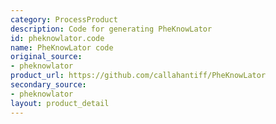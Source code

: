 ```yaml
---
category: ProcessProduct
description: Code for generating PheKnowLator
id: pheknowlator.code
name: PheKnowLator code
original_source:
- pheknowlator
product_url: https://github.com/callahantiff/PheKnowLator
secondary_source:
- pheknowlator
layout: product_detail
---
```

